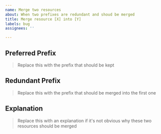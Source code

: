```yaml
---
name: Merge two resources
about: When two prefixes are redundant and shoud be merged
title: Merge resource [X] into [Y]
labels: bug
assignees: ''

---
```


## Preferred Prefix

> Replace this with the prefix that should be kept

## Redundant Prefix

> Replace this with the prefix that should be merged into the first one

## Explanation

> Replace this with an explanation if it's not obvious why these two resources should be merged
